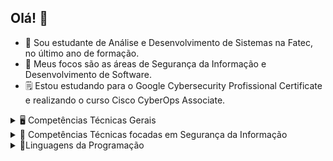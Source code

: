 ## Olá! 👋

- 🔭 Sou estudante de Análise e Desenvolvimento de Sistemas na Fatec, no último ano de formação.
- 🌱 Meus focos são as áreas de Segurança da Informação e Desenvolvimento de Software.
- 🗒 Estou estudando para o Google Cybersecurity Profissional Certificate e realizando o curso Cisco CyberOps Associate.

<details>
  <summary>🖥 Competências Técnicas Gerais</summary>
  <p>  Algumas de minhas competências gerais referentes à área de TI.</p>
  <ul>
    <li>Lógica de Programação.</li>
    <li>Programação Orientada a Objetos.</li>
    <li>Banco de Dados Relacional: Modelagem de DER e MER, conhecimento de comandos SQL, uso do sistema SGBD MySQL.</li>
    <li>Engenharia de Software: Diagramas UML, levantamento de requisitos, casos de teste.</li>
    <li>Redes de Computadores: Dispositivos, camada de protocolos, modelo OSI e TCP/IP.</li>
    <li>Conhecimento teórico das metodologias ágeis, como Kanban e Scrum.</li>
  </ul>
</details>

<details>
  <summary>🔐 Competências Técnicas focadas em Segurança da Informação</summary>
  <p>Competências focadas em SI.</p>
  <ul>
    <li>Tríade CID - Confidencialidade, Integridade e Disponibilidade.</li>
    <li>Conhecimentos téoricos sobre Ameaças, Riscos e Vulnerabilidades.</li>
    <li>Redes de Computadores, modelos OSI e TCP/IP, camada de protocolos de rede.</li>
    <li>Frameworks comuns, como OWASP.</li>
  </ul>
</details>

<details>
  <summary>🐍Linguagens da Programação</summary>
  <p>  Algumas das Linguagens de Programação e Frameworks com que já tive contato.</p>
  <ul>
    <li>Python</li>
    <li>Java</li>
    <li>Spring Boot</li>
    <li>PHP</li>
    <li>JavaScript, HTML e CSS</li>
  </ul>
</details>
